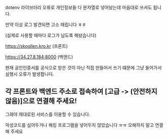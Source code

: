 dotenv 라이브러리 오류로 개인정보들 다 문자열로 넣어놨는데 마음대로 쓰셔도 됩니다. 

만약 이상 로그 발견되면 고소 때립니다 ㅎㅎ

(실제로 사용할 때마다 로그가 남도록 해놨습니다)

https://skoollen.kro.kr (프론트)

https://34.27.8.184:8000 (백엔드)

현재 공인인증서를 공식으로 받은 것이 아닌 직접 만들어서 쓰기 떄문에 그냥 들어가서 실행시 오류가 발생합니다.
## 각 프론트와 백엔드 주소로 접속하여 [고급 -> (안전하지 않음)]으로 연결해 주세요!

그래야 제대로된 서비스를 이용할 수 있습니다.

악성코드를 심어두거나 해킹 프로그램을 넣어두지 않았습니다 ㅠㅠ 오해하지 말고 연결해 주세요
